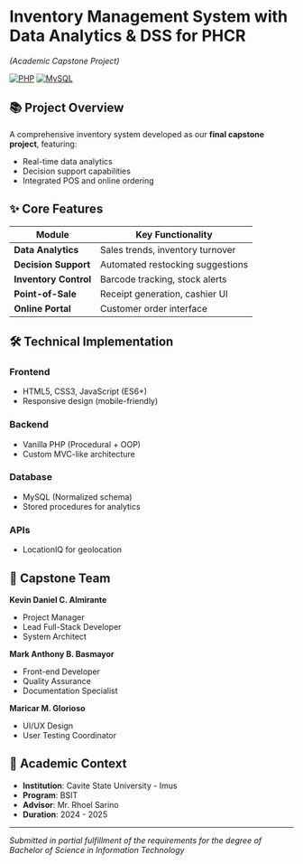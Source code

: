 # Inventory Management System with Data Analytics & DSS for PHCR
*(Academic Capstone Project)*  

[![PHP](https://img.shields.io/badge/PHP-8.0+-777BB4?logo=php&logoColor=white)](https://php.net)
[![MySQL](https://img.shields.io/badge/MySQL-8.0-4479A1?logo=mysql&logoColor=white)](https://mysql.com)

## 📚 Project Overview
A comprehensive inventory system developed as our **final capstone project**, featuring:
- Real-time data analytics
- Decision support capabilities
- Integrated POS and online ordering

## ✨ Core Features
| Module | Key Functionality |
|--------|------------------|
| **Data Analytics** | Sales trends, inventory turnover |
| **Decision Support** | Automated restocking suggestions |
| **Inventory Control** | Barcode tracking, stock alerts |
| **Point-of-Sale** | Receipt generation, cashier UI |
| **Online Portal** | Customer order interface |

## 🛠️ Technical Implementation
### Frontend
- HTML5, CSS3, JavaScript (ES6+)
- Responsive design (mobile-friendly)

### Backend
- Vanilla PHP (Procedural + OOP)
- Custom MVC-like architecture

### Database
- MySQL (Normalized schema)
- Stored procedures for analytics

### APIs
- LocationIQ for geolocation

## 👥 Capstone Team
**Kevin Daniel C. Almirante**  
- Project Manager
- Lead Full-Stack Developer
- System Architect

**Mark Anthony B. Basmayor**  
- Front-end Developer
- Quality Assurance
- Documentation Specialist

**Maricar M. Glorioso**  
- UI/UX Design
- User Testing Coordinator

## 📝 Academic Context
- **Institution**: Cavite State University - Imus 
- **Program**: BSIT  
- **Advisor**: Mr. Rhoel Sarino
- **Duration**: 2024 - 2025

---

*Submitted in partial fulfillment of the requirements for the degree of Bachelor of Science in Information Technology*
